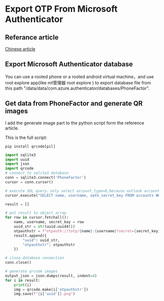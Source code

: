 # Export OTP From Microsoft Authenticator

## Referance article

[Chinese article](https://zhufan.net/2023/10/05/%E6%89%8B%E5%8A%A8%E5%AF%BC%E5%87%BA-microsoft-authenticator-%E4%B8%AD%E7%9A%84%E5%AF%86%E9%92%A5/)


## Export Microsoft Authenticator database

You can use a rooted phone or a rooted android virtual machine，and use root explore app(like mt管理器 root explore ) to export database file from this path "/data/data/com.azure.authenticator/databases/PhoneFactor".

## Get data from PhoneFactor and generate QR images

I add the generate image part to the python script form the reference article. 

This is the full script:

```shell
pip install qrcode[pil]
```

```python
import sqlite3
import uuid
import json
import qrcode
# connect to sqlite3 database
conn = sqlite3.connect('PhoneFactor')
cursor = conn.cursor()

# execute SQL query，only select account_type=0,because outlook account not supported
cursor.execute("SELECT name, username, oath_secret_key FROM accounts WHERE account_type = 0")

result = []

# put result to object array 
for row in cursor.fetchall():
    name, username, secret_key = row
    uuid_str = str(uuid.uuid4())
    otpauthstr = f"otpauth://totp/{name}:{username}?secret={secret_key}"
    result.append({
        "uuid": uuid_str,
        "otpauthstr": otpauthstr
    })

# close database connection
conn.close()

# generate qrcode images
output_json = json.dumps(result, indent=4)
for i in result:
    print(i)
    img = qrcode.make(i['otpauthstr'])
    img.save(f"{i['uuid']}.png")
```
